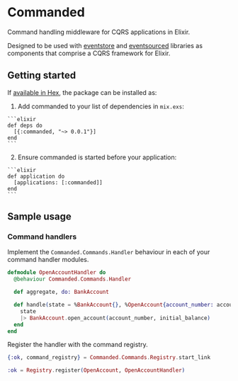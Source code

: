# Commanded

Command handling middleware for CQRS applications in Elixir.

Designed to be used with [eventstore](https://github.com/slashdotdash/eventstore) and [eventsourced](https://github.com/slashdotdash/eventsourced) libraries as components that comprise a CQRS framework for Elixir.

## Getting started

If [available in Hex](https://hex.pm/docs/publish), the package can be installed as:

  1. Add commanded to your list of dependencies in `mix.exs`:

    ```elixir
    def deps do
      [{:commanded, "~> 0.0.1"}]
    end
    ```

  2. Ensure commanded is started before your application:

    ```elixir
    def application do
      [applications: [:commanded]]
    end
    ```

## Sample usage

### Command handlers

Implement the `Commanded.Commands.Handler` behaviour in each of your command handler modules.

```elixir
defmodule OpenAccountHandler do
  @behaviour Commanded.Commands.Handler

  def aggregate, do: BankAccount

  def handle(state = %BankAccount{}, %OpenAccount{account_number: account_number, initial_balance: initial_balance}) do
    state
    |> BankAccount.open_account(account_number, initial_balance)
  end
end
```

Register the handler with the command registry.

```elixir
{:ok, command_registry} = Commanded.Commands.Registry.start_link

:ok = Registry.register(OpenAccount, OpenAccountHandler)
```

